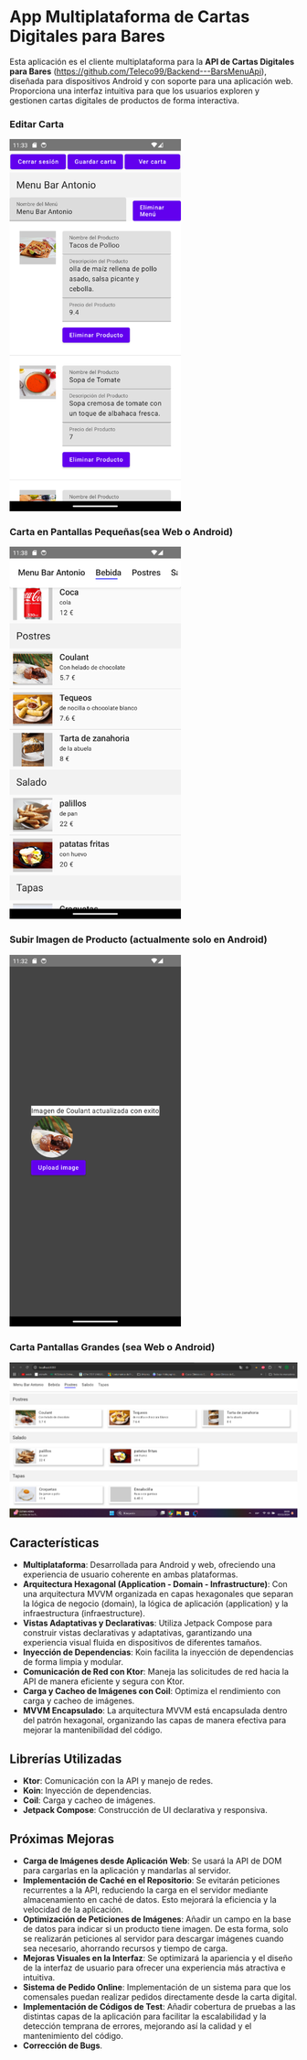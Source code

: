 # App Multiplataforma de Cartas Digitales para Bares

Esta aplicación es el cliente multiplataforma para la **API de Cartas Digitales para Bares** (https://github.com/Teleco99/Backend---BarsMenuApi), diseñada para dispositivos Android y con soporte para una aplicación web. Proporciona una interfaz intuitiva para que los usuarios exploren y gestionen cartas digitales de productos de forma interactiva.

### Editar Carta
<img src="images/EditarMenu.png" alt="Editar carta" width="300"/>

### Carta en Pantallas Pequeñas(sea Web o Android)
<img src="images/MenuCompact.png" alt="Carta en móviles o pantallas pequeñas" width="300"/>

### Subir Imagen de Producto (actualmente solo en Android)
<img src="images/imagenSubida.png" alt="Subir imagen de producto" width="300"/>

### Carta Pantallas Grandes (sea Web o Android)
<img src="images/MenuExpanded.png" alt="Carta en tablet o pantallas grandes"/>

## Características

- **Multiplataforma**: Desarrollada para Android y web, ofreciendo una experiencia de usuario coherente en ambas plataformas.
- **Arquitectura Hexagonal (Application - Domain - Infrastructure)**: Con una arquitectura MVVM organizada en capas hexagonales que separan la lógica de negocio (domain), la lógica de aplicación (application) y la infraestructura (infraestructure).
- **Vistas Adaptativas y Declarativas**: Utiliza Jetpack Compose para construir vistas declarativas y adaptativas, garantizando una experiencia visual fluida en dispositivos de diferentes tamaños.
- **Inyección de Dependencias**: Koin facilita la inyección de dependencias de forma limpia y modular.
- **Comunicación de Red con Ktor**: Maneja las solicitudes de red hacia la API de manera eficiente y segura con Ktor.
- **Carga y Cacheo de Imágenes con Coil**: Optimiza el rendimiento con carga y cacheo de imágenes.
- **MVVM Encapsulado**: La arquitectura MVVM está encapsulada dentro del patrón hexagonal, organizando las capas de manera efectiva para mejorar la mantenibilidad del código.

## Librerías Utilizadas

- **Ktor**: Comunicación con la API y manejo de redes.
- **Koin**: Inyección de dependencias.
- **Coil**: Carga y cacheo de imágenes.
- **Jetpack Compose**: Construcción de UI declarativa y responsiva.

## Próximas Mejoras

- **Carga de Imágenes desde Aplicación Web**: Se usará la API de DOM para cargarlas en la aplicación y mandarlas al servidor.
- **Implementación de Caché en el Repositorio**: Se evitarán peticiones recurrentes a la API, reduciendo la carga en el servidor mediante almacenamiento en caché de datos. Esto mejorará la eficiencia y la velocidad de la aplicación.
- **Optimización de Peticiones de Imágenes**: Añadir un campo en la base de datos para indicar si un producto tiene imagen. De esta forma, solo se realizarán peticiones al servidor para descargar imágenes cuando sea necesario, ahorrando recursos y tiempo de carga.
- **Mejoras Visuales en la Interfaz**: Se optimizará la apariencia y el diseño de la interfaz de usuario para ofrecer una experiencia más atractiva e intuitiva.
- **Sistema de Pedido Online**: Implementación de un sistema para que los comensales puedan realizar pedidos directamente desde la carta digital.
- **Implementación de Códigos de Test**: Añadir cobertura de pruebas a las distintas capas de la aplicación para facilitar la escalabilidad y la detección temprana de errores, mejorando así la calidad y el mantenimiento del código.
- **Corrección de Bugs**.
